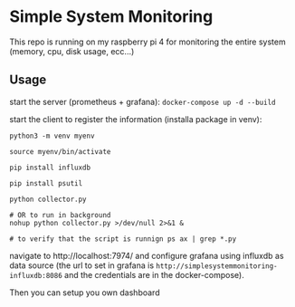 # Simple System Monitoring

This repo is running on my raspberry pi 4 for monitoring the entire system (memory, cpu, disk usage, ecc...)

## Usage

start the server (prometheus + grafana): ```docker-compose up -d --build```

start the client to register the information (installa package in venv):

```
python3 -m venv myenv

source myenv/bin/activate

pip install influxdb

pip install psutil

python collector.py

# OR to run in background
nohup python collector.py >/dev/null 2>&1 &

# to verify that the script is runnign ps ax | grep *.py
```


navigate to http://localhost:7974/ and configure grafana using influxdb as data source (the url to set in grafana is ```http://simplesystemmonitoring-influxdb:8086``` and the credentials are in the docker-compose). 

Then you can setup you own dashboard
